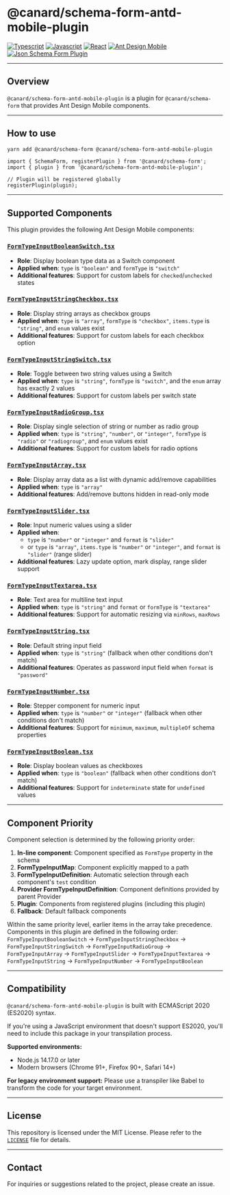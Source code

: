 # @canard/schema-form-antd-mobile-plugin

[![Typescript](https://img.shields.io/badge/typescript-✔-blue.svg)]()
[![Javascript](https://img.shields.io/badge/javascript-✔-yellow.svg)]()
[![React](https://img.shields.io/badge/react-✔-61DAFB.svg)]()
[![Ant Design Mobile](https://img.shields.io/badge/antd-mobile-blue.svg)]()
[![Json Schema Form Plugin](https://img.shields.io/badge/JsonSchemaForm-plugin-pink.svg)]()

---

## Overview

`@canard/schema-form-antd-mobile-plugin` is a plugin for `@canard/schema-form` that provides Ant Design Mobile components.

---

## How to use

```bash
yarn add @canard/schema-form @canard/schema-form-antd-mobile-plugin
```

```tsx
import { SchemaForm, registerPlugin } from '@canard/schema-form';
import { plugin } from '@canard/schema-form-antd-mobile-plugin';

// Plugin will be registered globally
registerPlugin(plugin);
```

---

## Supported Components

This plugin provides the following Ant Design Mobile components:

### **[`FormTypeInputBooleanSwitch.tsx`](./src/formTypeInputs/FormTypeInputBooleanSwitch.tsx)**

- **Role**: Display boolean type data as a Switch component
- **Applied when**: `type` is `"boolean"` and `formType` is `"switch"`
- **Additional features**: Support for custom labels for `checked`/`unchecked` states

### **[`FormTypeInputStringCheckbox.tsx`](./src/formTypeInputs/FormTypeInputStringCheckbox.tsx)**

- **Role**: Display string arrays as checkbox groups
- **Applied when**: `type` is `"array"`, `formType` is `"checkbox"`, `items.type` is `"string"`, and `enum` values exist
- **Additional features**: Support for custom labels for each checkbox option

### **[`FormTypeInputStringSwitch.tsx`](./src/formTypeInputs/FormTypeInputStringSwitch.tsx)**

- **Role**: Toggle between two string values using a Switch
- **Applied when**: `type` is `"string"`, `formType` is `"switch"`, and the `enum` array has exactly 2 values
- **Additional features**: Support for custom labels per switch state

### **[`FormTypeInputRadioGroup.tsx`](./src/formTypeInputs/FormTypeInputRadioGroup.tsx)**

- **Role**: Display single selection of string or number as radio group
- **Applied when**: `type` is `"string"`, `"number"`, or `"integer"`, `formType` is `"radio"` or `"radiogroup"`, and `enum` values exist
- **Additional features**: Support for custom labels for radio options

### **[`FormTypeInputArray.tsx`](./src/formTypeInputs/FormTypeInputArray.tsx)**

- **Role**: Display array data as a list with dynamic add/remove capabilities
- **Applied when**: `type` is `"array"`
- **Additional features**: Add/remove buttons hidden in read-only mode

### **[`FormTypeInputSlider.tsx`](./src/formTypeInputs/FormTypeInputSlider.tsx)**

- **Role**: Input numeric values using a slider
- **Applied when**:
  - `type` is `"number"` or `"integer"` and `format` is `"slider"`
  - or `type` is `"array"`, `items.type` is `"number"` or `"integer"`, and `format` is `"slider"` (range slider)
- **Additional features**: Lazy update option, mark display, range slider support

### **[`FormTypeInputTextarea.tsx`](./src/formTypeInputs/FormTypeInputTextarea.tsx)**

- **Role**: Text area for multiline text input
- **Applied when**: `type` is `"string"` and `format` or `formType` is `"textarea"`
- **Additional features**: Support for automatic resizing via `minRows`, `maxRows`

### **[`FormTypeInputString.tsx`](./src/formTypeInputs/FormTypeInputString.tsx)**

- **Role**: Default string input field
- **Applied when**: `type` is `"string"` (fallback when other conditions don't match)
- **Additional features**: Operates as password input field when `format` is `"password"`

### **[`FormTypeInputNumber.tsx`](./src/formTypeInputs/FormTypeInputNumber.tsx)**

- **Role**: Stepper component for numeric input
- **Applied when**: `type` is `"number"` or `"integer"` (fallback when other conditions don't match)
- **Additional features**: Support for `minimum`, `maximum`, `multipleOf` schema properties

### **[`FormTypeInputBoolean.tsx`](./src/formTypeInputs/FormTypeInputBoolean.tsx)**

- **Role**: Display boolean values as checkboxes
- **Applied when**: `type` is `"boolean"` (fallback when other conditions don't match)
- **Additional features**: Support for `indeterminate` state for `undefined` values

---

## Component Priority

Component selection is determined by the following priority order:

1. **In-line component**: Component specified as `FormType` property in the schema
2. **FormTypeInputMap**: Component explicitly mapped to a path
3. **FormTypeInputDefinition**: Automatic selection through each component's `test` condition
4. **Provider FormTypeInputDefinition**: Component definitions provided by parent Provider
5. **Plugin**: Components from registered plugins (including this plugin)
6. **Fallback**: Default fallback components

Within the same priority level, earlier items in the array take precedence. Components in this plugin are defined in the following order:
`FormTypeInputBooleanSwitch` → `FormTypeInputStringCheckbox` → `FormTypeInputStringSwitch` → `FormTypeInputRadioGroup` → `FormTypeInputArray` → `FormTypeInputSlider` → `FormTypeInputTextarea` → `FormTypeInputString` → `FormTypeInputNumber` → `FormTypeInputBoolean`

---

## Compatibility

`@canard/schema-form-antd-mobile-plugin` is built with ECMAScript 2020 (ES2020) syntax.

If you're using a JavaScript environment that doesn't support ES2020, you'll need to include this package in your transpilation process.

**Supported environments:**

- Node.js 14.17.0 or later
- Modern browsers (Chrome 91+, Firefox 90+, Safari 14+)

**For legacy environment support:**
Please use a transpiler like Babel to transform the code for your target environment.

---

## License

This repository is licensed under the MIT License. Please refer to the [`LICENSE`](./LICENSE) file for details.

---

## Contact

For inquiries or suggestions related to the project, please create an issue.

